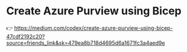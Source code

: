# Create Azure Purview using Bicep

👉 https://medium.com/codex/create-azure-purview-using-bicep-47cdf2192c20?source=friends_link&sk=479ea8b718d4695d6a1671fc3a4aed9e

